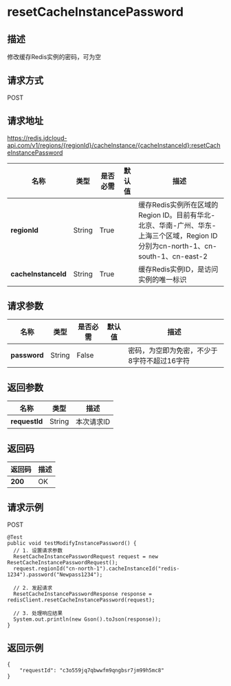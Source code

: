 # resetCacheInstancePassword


## 描述
修改缓存Redis实例的密码，可为空

## 请求方式
POST

## 请求地址
https://redis.jdcloud-api.com/v1/regions/{regionId}/cacheInstance/{cacheInstanceId}:resetCacheInstancePassword

|名称|类型|是否必需|默认值|描述|
|---|---|---|---|---|
|**regionId**|String|True| |缓存Redis实例所在区域的Region ID。目前有华北-北京、华南-广州、华东-上海三个区域，Region ID分别为cn-north-1、cn-south-1、cn-east-2|
|**cacheInstanceId**|String|True| |缓存Redis实例ID，是访问实例的唯一标识|

## 请求参数
|名称|类型|是否必需|默认值|描述|
|---|---|---|---|---|
|**password**|String|False| |密码，为空即为免密，不少于8字符不超过16字符|


## 返回参数
|名称|类型|描述|
|---|---|---|
|**requestId**|String|本次请求ID|


## 返回码
|返回码|描述|
|---|---|
|**200**|OK|

## 请求示例
POST
```
@Test
public void testModifyInstancePassword() {
  // 1. 设置请求参数
  ResetCacheInstancePasswordRequest request = new ResetCacheInstancePasswordRequest();
  request.regionId("cn-north-1").cacheInstanceId("redis-1234").password("Newpass1234");

  // 2. 发起请求
  ResetCacheInstancePasswordResponse response = redisClient.resetCacheInstancePassword(request);

  // 3. 处理响应结果
  System.out.println(new Gson().toJson(response));
}

```

## 返回示例
```
{
    "requestId": "c3o559jq7qbwwfm9qngbsr7jm99h5mc8"
}
```
